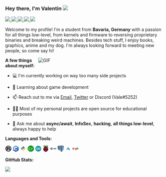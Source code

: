 ### Hey there, I'm Valentin <img src="https://media.giphy.com/media/hvRJCLFzcasrR4ia7z/giphy.gif" width="30px">

<a href="https://github.com/vbe0201">
  <img src="https://badges.pufler.dev/visits/vbe0201/vbe0201?style=flat-square&color=black&logo=github">
</a>
<a href="https://github.com/vbe0201">
  <img src="https://badges.pufler.dev/years/vbe0201?style=flat-square&color=black&logo=github">
</a>
<a href="https://github.com/vbe0201?tab=repositories">
  <img src="https://badges.pufler.dev/repos/vbe0201?style=flat-square&color=black&logo=github">
</a>
<a href="https://gist.github.com/vbe0201">
  <img src="https://badges.pufler.dev/gists/vbe0201?style=flat-square&color=black&logo=github">
</a>
<a href="https://badges.pufler.dev">
  <img src="https://badges.pufler.dev/commits/monthly/vbe0201?style=flat-square&color=black&logo=github">
</a>

<br>

Welcome to my profile! I'm a student from **Bavaria, Germany** with a passion for all things low-level,
from kernels and firmware to reversing proprietary binaries and breaking weird machines. Besides tech stuff,
I enjoy books, graphics, anime and my dog. I'm always looking forward to meeting new people, so come say hi!

<img align="right" alt="GIF" src="https://github.com/vbe0201/vbe0201/blob/master/hackermans.gif?raw=true" width="398px">

**A few things about myself:**

- 💻 I'm currently working on way too many side projects

- 🧐 Learning about game development

- 📫 Reach out to me via [Email](mailto:valentin.be@protonmail.com), [Twitter](https://twitter.com/iamwalleh)
or Discord (Vale#5252)

- 👨‍💻 Most of my personal projects are open source for educational purposes

- 💬 Ask me about **async/await**, **InfoSec**, **hacking**, **all things low-level**, always happy to help

**Languages and Tools:**

<code><img height="20" src="https://raw.githubusercontent.com/github/explore/80688e429a7d4ef2fca1e82350fe8e3517d3494d/topics/rust/rust.png"></code>
<code><img height="20" src="https://raw.githubusercontent.com/github/explore/80688e429a7d4ef2fca1e82350fe8e3517d3494d/topics/cpp/cpp.png"></code>
<code><img height="20" src="https://raw.githubusercontent.com/github/explore/80688e429a7d4ef2fca1e82350fe8e3517d3494d/topics/python/python.png"></code>
<code><img height="20" src="https://raw.githubusercontent.com/github/explore/80688e429a7d4ef2fca1e82350fe8e3517d3494d/topics/csharp/csharp.png"></code>
<code><img height="20" src="https://raw.githubusercontent.com/github/explore/80688e429a7d4ef2fca1e82350fe8e3517d3494d/topics/arduino/arduino.png"></code>
<code><img height="20" src="https://raw.githubusercontent.com/github/explore/80688e429a7d4ef2fca1e82350fe8e3517d3494d/topics/raspberry-pi/raspberry-pi.png"></code>
<code><img height="20" src="https://raw.githubusercontent.com/github/explore/80688e429a7d4ef2fca1e82350fe8e3517d3494d/topics/unity/unity.png"></code>
<code><img height="20" src="https://raw.githubusercontent.com/github/explore/80688e429a7d4ef2fca1e82350fe8e3517d3494d/topics/postgresql/postgresql.png"></code>
<code><img height="20" src="https://raw.githubusercontent.com/github/explore/80688e429a7d4ef2fca1e82350fe8e3517d3494d/topics/azure/azure.png"></code>
<code><img height="20" src="https://raw.githubusercontent.com/github/explore/80688e429a7d4ef2fca1e82350fe8e3517d3494d/topics/git/git.png"></code>

**GitHub Stats:**

<img src="https://github-readme-stats.vercel.app/api?username=vbe0201&show_icons=true&theme=tokyonight">
